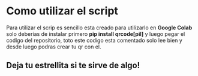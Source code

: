 # Como utilizar el script

Para utilizar el scrip es sencillo esta creado para utilizarlo en **Google Colab** solo deberias de instalar primero **pip install qrcode[pil]** y luego pegar el codigo del repositorio,
toto este codigo esta comentado solo lee bien y desde luego podras crear tu qr con el.



## Deja tu estrellita si te sirve de algo!
